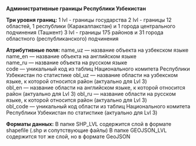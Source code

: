 **Административные границы Республики Узбекистан**

**Три уровня границ:**
1 lvl - границы государства
2 lvl - границы 12 областей, 1 республики (Каракалпакстан) и 1 города центрального подчинения (Ташкент)
3 lvl - границы 175 районов и 31 города областного (республиканского) подчинения


**Атрибутивные поля:**
name_uz — название объекта на узбекском языке  
name_en — название объекта на английском языке  
name_ru — название объекта на русском языке  
code — уникальный код из таблиц Национального комитета Республики Узбекистан по статистике
obl_uz — название области на узбекском языке, к которой относится район (актуально для Lvl 3)  
obl_en — название области на английском языке, к которой относится район (актуально для Lvl 3) 
obl_ru — название области на русском языке, к которой относится район (актуально для Lvl 3)  
obl_code — уникальный код области из таблиц Национального комитета Республики Узбекистан по статистике (актуально для Lvl 3)


**Форматы данных:**
В папке SHP_LVL содержится слой в формате shapefile (.shp и сопутствующие файлы)
В папке GEOJSON_LVL содержится тот же слой, но в формате GeoJSON
